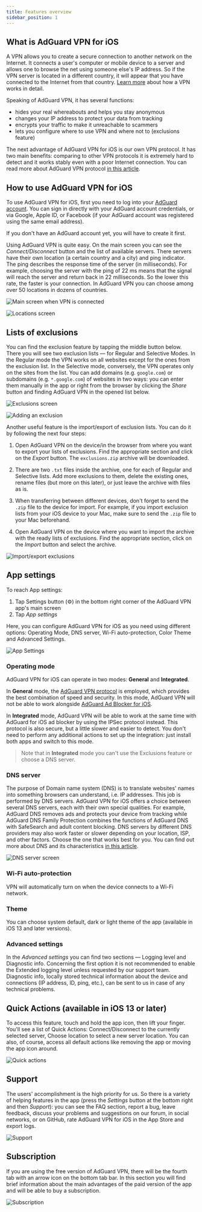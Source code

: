 ```yaml
---
title: Features overview
sidebar_position: 1
---
```


## What is AdGuard VPN for iOS

A VPN allows you to create a secure connection to another network on the Internet. It connects a user's computer or mobile device to a server and allows one to browse the net using someone else's IP address. So if the VPN server is located in a different country, it will appear that you have connected to the Internet from that country. [Learn more](/general/how-vpn-works.md) about how a VPN works in detail.

Speaking of AdGuard VPN, it has several functions:
* hides your real whereabouts and helps you stay anonymous
* сhanges your IP address to protect your data from tracking
* encrypts your traffic to make it unreachable to scammers
* lets you configure where to use VPN and where not to (exclusions feature)

The next advantage of AdGuard VPN for iOS is our own VPN protocol. It has two main benefits: comparing to other VPN protocols it is extremely hard to detect and it works stably even with a poor Internet connection. You can read more about AdGuard VPN protocol [in this article](../general/adguard-vpn-protocol.md).

## How to use AdGuard VPN for iOS

To use AdGuard VPN for iOS, first you need to log into your [AdGuard account](https://my.adguard.com/). You can sign in directly with your AdGuard account credentials, or via Google, Apple ID, or Facebook (if your AdGuard account was registered using the same email address).

If you don't have an AdGuard account yet, you will have to create it first.

Using AdGuard VPN is quite easy. On the main screen you can see the *Connect/Disconnect* button and the list of available servers. There servers have their own location (a certain country and a city) and ping indicator. The ping describes the response time of the server (in milliseconds). For example, choosing the server with the ping of 22 ms means that the signal will reach the server and return back in 22 milliseconds. So the lower this rate, the faster is your connection. In AdGuard VPN you can choose among over 50 locations in dozens of countries.

![Main screen when VPN is connected](https://cdn.adguard.com/public/Adguard/kb/vpn-ios-screenshots/connected.png)

![Locations screen](https://cdn.adguard.com/public/Adguard/kb/vpn-ios-screenshots/locations.png)

## Lists of exclusions

You can find the exclusion feature by tapping the middle button below. There you will see two exclusion lists — for Regular and Selective Modes. In the Regular mode the VPN works on all websites except for the ones from the exclusion list. In the Selective mode, conversely, the VPN operates only on the sites from the list. You can add domains (e.g. `google.com`) or subdomains (e.g. `*.google.com`) of websites in two ways: you can enter them manually in the app or right from the browser by clicking the *Share* button and finding AdGuard VPN in the opened list below.

![Exclusions screen](https://cdn.adguard.com/public/Adguard/kb/vpn-ios-screenshots/exclusions.png)

![Adding an exclusion](https://cdn.adguard.com/public/Adguard/kb/vpn-ios-screenshots/add-an-exclusion.png)

Another useful feature is the import/export of exclusion lists. You can do it by following the next four steps:

1. Open AdGuard VPN on the device/in the browser from where you want to export your lists of exclusions. Find the appropriate section and click on the *Export* button. The `exclusions.zip` archive will be downloaded.

2. There are two `.txt` files inside the archive, one for each of Regular and Selective lists. Add more exclusions to them, delete the existing ones, rename files (but more on this later), or just leave the archive with files as is.

3. When transferring between different devices, don't forget to send the `.zip` file to the device for import. For example, if you import exclusion lists from your iOS device to your Mac, make sure to send the `.zip` file to your Mac beforehand.

4. Open AdGuard VPN on the device where you want to import the archive with the ready lists of exclusions. Find the appropriate section, click on the *Import* button and select the archive.

![Import/export exclusions](https://cdn.adguard.com/public/Adguard/kb/vpn-ios-screenshots/import-export-exclusions.png)

## App settings

To reach App settings:

1. Tap Settings button (⚙) in the bottom right corner of the AdGuard VPN app's main screen
2. Tap *App settings* 

Here, you can configure AdGuard VPN for iOS as you need using different options: Operating Mode, DNS server, Wi-Fi auto-protection, Color Theme and Advanced Settings.

![App Settings](https://cdn.adguard.com/public/Adguard/kb/vpn-ios-screenshots/app-settings.png)

### Operating mode

AdGuard VPN for iOS can operate in two modes: **General** and **Integrated**.

In **General** mode, the [AdGuard VPN protocol](../general/adguard-vpn-protocol.md) is employed, which provides the best combination of speed and security. In this mode, AdGuard VPN will not be able to work alongside [AdGuard Ad Blocker for iOS](https://kb.adguard.com/en/ios).

In **Integrated** mode, AdGuard VPN will be able to work at the same time with AdGuard for iOS ad blocker by using the IPSec protocol instead. This protocol is also secure, but a little slower and easier to detect. You don't need to perform any additional actions to set up the integration: just install both apps and switch to this mode.

>Note that in **Integrated** mode you can't use the Exclusions feature or choose a DNS server.

### DNS server

The purpose of Domain name system (DNS) is to translate websites' names into something browsers can understand, i.e. IP addresses. This job is performed by DNS servers. AdGuard VPN for iOS offers a choice between several DNS servers, each with their own special qualities. For example, AdGuard DNS removes ads and protects your device from tracking while AdGuard DNS Family Protection combines the functions of AdGuard DNS with SafeSearch and adult content blocking. DNS servers by different DNS providers may also work faster or slower depending on your location, ISP, and other factors. Choose the one that works best for you. You can find out more about DNS and its characteristics [in this article](https://kb.adguard.com/en/general/dns-filtering#what-is-dns).

![DNS server screen](https://cdn.adguard.com/public/Adguard/kb/vpn-ios-screenshots/dns-server.png)

### Wi-Fi auto-protection

VPN will automatically turn on when the device connects to a Wi-Fi network.

### Theme

You can choose system default, dark or light theme of the app (available in iOS 13 and later versions).

### Advanced settings

In the *Advanced settings* you can find two sections — Logging level and Diagnostic info. Concerning the first option it is not recommended to enable the Extended logging level unless requested by our support team. Diagnostic info, locally stored technical information about the device and connections (IP address, ID, ping, etc.), can be sent to us in case of any technical problems.

## Quick Actions (available in iOS 13 or later)

To access this feature, touch and hold the app icon, then lift your finger. You'll see a list of Quick Actions: Connect/Disconnect to the currently selected server, Choose location to select a new server location. You can also, of course, access all default actions like removing the app or moving the app icon around.

![Quick actions](https://cdn.adguard.com/public/Adguard/kb/vpn-ios-screenshots/quick-actions.png)


## Support

The users' accomplishment is the high priority for us. So there is a variety of helping features in the app (press the *Settings* button at the bottom right and then *Support*): you can see the FAQ section, report a bug, leave feedback, discuss your problems and suggestions on our forum, in social networks, or on GitHub, rate AdGuard VPN for iOS in the App Store and export logs.

![Support](https://cdn.adguard.com/public/Adguard/kb/vpn-ios-screenshots/support.png)

## Subscription

If you are using the free version of AdGuard VPN, there will be the fourth tab with an arrow icon on the bottom tab bar. In this section you will find brief information about the main advantages of the paid version of the app and will be able to buy a subscription.

![Subscription](https://cdn.adguard.com/public/Adguard/kb/vpn-ios-screenshots/subscription_en.jpg)